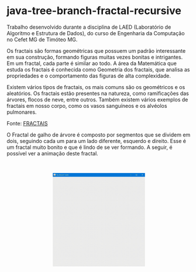 # java-tree-branch-fractal-recursive

Trabalho desenvolvido durante a disciplina de LAED (Laboratório de Algoritmo e Estrutura de Dados), do curso de Engenharia da Computação no Cefet MG de Timóteo MG.

Os fractais são formas geométricas que possuem um padrão interessante em sua construção, formando figuras muitas vezes bonitas e intrigantes. Em um fractal, cada parte é similar ao todo. A área da Matemática que estuda os fractais é conhecida como Geometria dos fractais, que analisa as propriedades e o comportamento das figuras de alta complexidade.

Existem vários tipos de fractais, os mais comuns são os geométricos e os aleatórios. Os fractais estão presentes na natureza, como ramificações das árvores, flocos de neve, entre outros. Também existem vários exemplos de fractais em nosso corpo, como os vasos sanguíneos e os alvéolos pulmonares.

Fonte: [FRACTAIS](https://escolakids.uol.com.br/matematica/fractais.htm)

O Fractal de galho de árvore é composto por segmentos que se dividem em dois, seguindo cada um para um lado diferente, esquerdo e direito. Esse é um fractal muito bonito e que é lindo de se ver formando. A seguir, é possível ver a animação deste fractal.

<div align="center">
  <p><br></p>
  <img width="50%" src="/midia/tree-factal-gif.gif">
</div>
<p><br></p>
